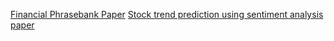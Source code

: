 [Financial Phrasebank Paper](https://asistdl.onlinelibrary.wiley.com/doi/10.1002/asi.23062)
[Stock trend prediction using sentiment analysis paper](https://www.ncbi.nlm.nih.gov/pmc/articles/PMC10403218/#ref-33)